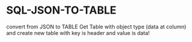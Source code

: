 # SQL-JSON-TO-TABLE
convert from JSON to TABLE
Get Table with object type (data at column) and create new table with key is header and value is data!
